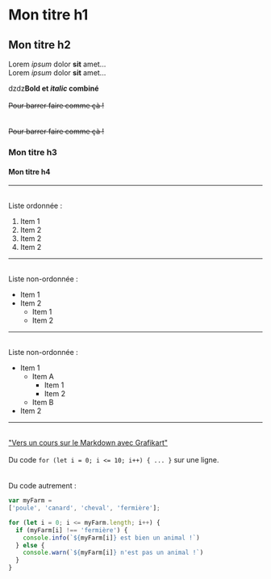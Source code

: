 # Mon titre h1

## Mon titre h2

Lorem *ipsum* dolor **sit** amet...
\
Lorem *ipsum* dolor **sit** amet...

dzdz**Bold et _italic_ combiné**
\
\
~~Pour barrer faire comme çà !~~
\
\
\
~~Pour barrer faire comme çà !~~

### Mon titre h3

#### Mon titre h4

___
\
Liste ordonnée :

1. Item 1
1. Item 2
1. Item 2
1. Item 2

___
\
Liste non-ordonnée :

* Item 1
* Item 2
  * Item 1
  * Item 2

___
\
Liste non-ordonnée :

* Item 1
  * Item A
    * Item 1
    * Item 2
  * Item B
* Item 2

___
\
["Vers un cours sur le Markdown avec Grafikart"](https://youtu.be/6hikjzymd0c)
\
\
Du code `for (let i = 0; i <= 10; i++) { ... }`  sur une ligne.
\
\
\
Du code autrement :

```javascript
var myFarm = 
['poule', 'canard', 'cheval', 'fermière'];

for (let i = 0; i <= myFarm.length; i++) {
  if (myFarm[i] !== 'fermière') {
    console.info(`${myFarm[i]} est bien un animal !`)
  } else {
    console.warn(`${myFarm[i]} n'est pas un animal !`)
  }
}
```
